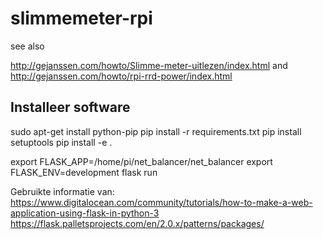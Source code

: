# slimmemeter-rpi
see also

http://gejanssen.com/howto/Slimme-meter-uitlezen/index.html
and
http://gejanssen.com/howto/rpi-rrd-power/index.html

## Installeer software

sudo apt-get install python-pip
pip install -r requirements.txt
pip install setuptools
pip install -e .

export FLASK_APP=/home/pi/net_balancer/net_balancer
export FLASK_ENV=development
flask run

Gebruikte informatie van:
https://www.digitalocean.com/community/tutorials/how-to-make-a-web-application-using-flask-in-python-3
https://flask.palletsprojects.com/en/2.0.x/patterns/packages/
